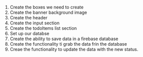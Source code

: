1. Create the boxes we need to create
2. Create the banner background image
3. Create the header
4. Create the input section
5. Create the todoItems list section
5. Set up our databse
7. Create the ability to save data in a firebase database
8. Create the functionality ti grab the data frin the database
9. Creae the functionality to update the data with the new status.
